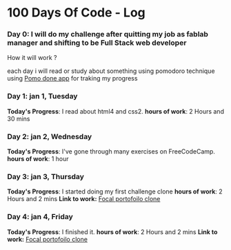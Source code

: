 # 100 Days Of Code - Log

### Day 0: I will do my challenge after quitting my job as fablab manager and shifting to be Full Stack web developer

How it will work ?

each day i will read or study about something using pomodoro technique using [Pomo done app](https://pomodoneapp.com/) for traking my progress

### Day 1: jan 1, Tuesday

**Today's Progress**: I read about html4 and css2.
**hours of work**: 2 Hours and 30 mins


### Day 2: jan 2, Wednesday

**Today's Progress**: I've gone through many exercises on FreeCodeCamp.
**hours of work**: 1 hour


### Day 3: jan 3, Thursday

**Today's Progress**: I started doing my first challenge clone
**hours of work**: 2 Hours and 2 mins
**Link to work:** [Focal portofoilo clone]( https://abdallahalaa21.github.io/portofolio-clone/)


### Day 4: jan 4, Friday

**Today's Progress**: I finished it.
**hours of work**: 2 Hours and 2 mins
**Link to work:** [Focal portofoilo clone]( https://abdallahalaa21.github.io/portofolio-clone/)


